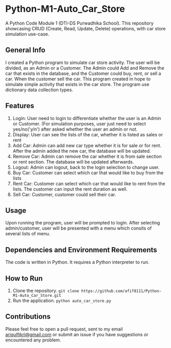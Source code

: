 # Python-M1-Auto_Car_Store
A Python Code Module 1 (DTI-DS Purwadhika School). This repository showcasing CRUD (Create, Read, Update, Delete) operations, with car store simulation use-case.
## General Info
I created a Python program to simulate car store activity. The user will be divided, as an Admin or a Customer. The Admin could Add and Remove the car that exists in the database, and the Customer could buy, rent, or sell a car. When the customer sell the car. This program created in hope to simulate simple activity that exists in the car store. The program use dictionary data collection types.
## Features
1. Login: User need to login to differentiate whether the user is an Admin or Customer. (For simulation purposes, user just need to select yes/no('y/n') after asked whether the user an admin or not.
2. Display: User can see the lists of the car, whether it is listed as sales or rent
3. Add Car: Admin can add new car type whether it is for sale or for rent. After the admin added the new car, the database will be updated.
4. Remove Car: Admin can remove the car whether it is from sale section or rent section. The database will be updated afterwards.
5. Logout: Admin can logout, back to the login selection to change user.
6. Buy Car: Customer can select which car that would like to buy from the lists
7. Rent Car: Customer can select which car that would like to rent from the lists. The customer can input the rent duration as well.
8. Sell Car: Customer, customer could sell their car.
## Usage
Upon running the program, user will be prompted to login. After selecting admin/customer, user will be presented with a menu which consits of several lists of menu.
## Dependencies and Environment Requirements
The code is written in Python. It requires a Python interpreter to run.
## How to Run
1. Clone the repository.
`git clone https://github.com/afif8111/Python-M1-Auto_Car_Store.git`
2. Run the application.
`python auto_car_store.py`
## Contributions
Please feel free to open a pull request, sent to my email ariqulfikri@gmail.com or submit an issue if you have suggestions or encountered any problem.
